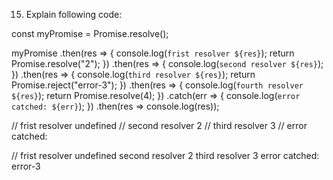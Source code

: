 15. Explain following code:

const myPromise = Promise.resolve();

myPromise
  .then(res => {
    console.log(`frist resolver ${res}`); 
    return Promise.resolve("2");
  })
  .then(res => {
    console.log(`second resolver ${res}`);
  })
  .then(res => {
    console.log(`third resolver ${res}`);
    return Promise.reject("error-3");
  })
  .then(res => {
    console.log(`fourth resolver ${res}`);
    return Promise.resolve(4);
  })
  .catch(err => {
    console.log(`error catched: ${err}`);
  })
  .then(res => console.log(res));

// frist resolver undefined
// second resolver 2
// third resolver 3
// error catched:












//
frist resolver undefined
second resolver 2
third resolver 3
error catched: error-3
